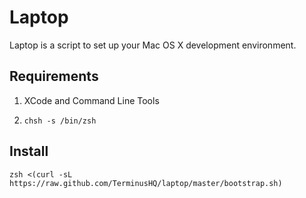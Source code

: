 Laptop
======

Laptop is a script to set up your Mac OS X development environment.

Requirements
------------

1) XCode and Command Line Tools

2) `chsh -s /bin/zsh`

Install
-------

`zsh <(curl -sL https://raw.github.com/TerminusHQ/laptop/master/bootstrap.sh)`
